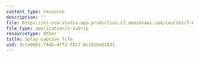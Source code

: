 ```yaml
---
content_type: resource
description: ''
file: https://ol-ocw-studio-app-production.s3.amazonaws.com/courses/3-091sc-introduction-to-solid-state-chemistry-fall-2010/3cca6001744bdff2f8178c191beb1831_kB2Ue4Fip2c.srt
file_type: application/x-subrip
resourcetype: Other
title: 3play caption file
uid: 3cca6001-744b-dff2-f817-8c191beb1831
---
```

